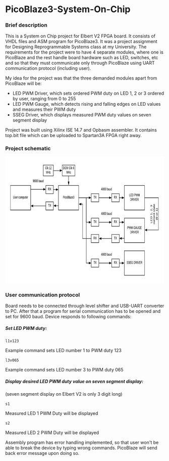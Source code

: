 # PicoBlaze3-System-On-Chip

### Brief description
This is a System on Chip project for Elbert V2 FPGA board. It consists of VHDL files and ASM program for PicoBlaze3. It was a project assignment for Designing Reprogrammable Systems class at my University. The requirements for the project were to have 4 separate modules, where one is PicoBlaze and the rest handle board hardware such as LED, switches, etc and so that they must communicate only through PicoBlaze using UART communication protocol (including user).

My idea for the project was that the three demanded modules apart from PicoBlaze will be:
- LED PWM Driver, which sets ordered PWM duty on LED 1, 2 or 3 ordered by user, ranging from 0 to 255
- LED PWM Gauge, which detects rising and falling edges on LED values and measures their PWM duty
- SSEG Driver, which displays measured PWM duty values on seven segment display

Project was built using Xilinx ISE 14.7 and Opbasm assembler. It contains top.bit file which can be uploaded to Spartan3A FPGA right away.

### Project schematic
<img src="https://github.com/EmbeddedPaul166/PicoBlaze3-System-On-Chip/blob/master/Schematic.jpeg" height="400">

### User communication protocol
Board needs to be connected through level shifter and USB-UART converter to PC. After that a program for serial communication has to be opened and set for 9600 baud. Device responds to following commands:

##### Set LED PWM duty:
```
l1v123
```
Example command sets LED number 1 to PWM duty 123
```
l3v065
```
Example command sets LED number 3 to PWM duty 065

##### Display desired LED PWM duty value on seven segment display:
(seven segment display on Elbert V2 is only 3 digit long)
```
s1
```
Measured LED 1 PWM Duty will be displayed
```
s2
```
Measured LED 2 PWM Duty will be displayed


Assembly program has error handling implemented, so that user won't be able to break the device by typing wrong commands. PicoBlaze will send back error message upon doing so.
